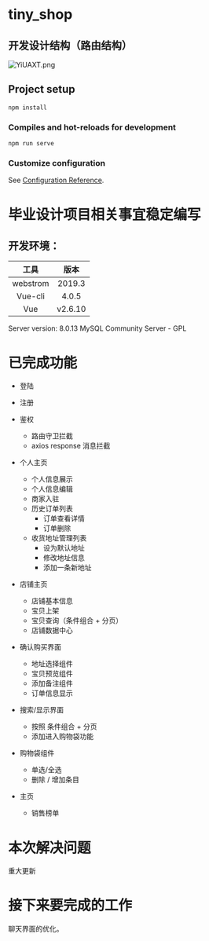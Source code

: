 # tiny_shop
## 开发设计结构（路由结构）

![YiUAXT.png](https://s1.ax1x.com/2020/05/05/YiUAXT.png)

## Project setup
```
npm install
```

### Compiles and hot-reloads for development
```
npm run serve
```


### Customize configuration
See [Configuration Reference](https://cli.vuejs.org/config/).

# 毕业设计项目相关事宜稳定编写
## 开发环境：

|      工具      |  版本 |
|:-----------:|:-----------:|
|   webstrom    |   2019.3  |
|   Vue-cli     |  4.0.5    |
|  Vue          |   v2.6.10 |

Server version: 8.0.13 MySQL Community Server - GPL


# 已完成功能
- 登陆
- 注册
- 鉴权
    - 路由守卫拦截
    - axios response 消息拦截
- 个人主页
    - 个人信息展示
    - 个人信息编辑
    - 商家入驻
    - 历史订单列表
      - 订单查看详情
      - 订单删除
    - 收货地址管理列表
      - 设为默认地址
      - 修改地址信息
      - 添加一条新地址
- 店铺主页
    - 店铺基本信息
    - 宝贝上架
    - 宝贝查询（条件组合 + 分页）
    - 店铺数据中心
    
- 确认购买界面
    - 地址选择组件
    - 宝贝预览组件
    - 添加备注组件
    - 订单信息显示
- 搜索/显示界面
    - 按照 条件组合 + 分页
    - 添加进入购物袋功能
- 购物袋组件
    - 单选/全选
    - 删除 / 增加条目
- 主页
    - 销售榜单 
# 本次解决问题
重大更新
# 接下来要完成的工作
聊天界面的优化。

